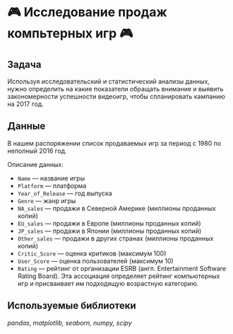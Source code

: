 # 🎮 Исследование продаж компьтерных игр 🎮

## Задача
Используя исследовательский и статистический анализы данных, нужно определить на какие показатели обращать внимание и выявить закономерности успешности видеоигр, чтобы спланировать кампанию на 2017 год.

## Данные
В нашем распоряжении список продаваемых игр за период с 1980 по неполный 2016 год.

Описание данных:
* `Name` — название игры
* `Platform` — платформа
* `Year_of_Release` — год выпуска
* `Genre` — жанр игры
* `NA_sales` — продажи в Северной Америке (миллионы проданных копий)
* `EU_sales` — продажи в Европе (миллионы проданных копий)
* `JP_sales` — продажи в Японии (миллионы проданных копий)
* `Other_sales` — продажи в других странах (миллионы проданных копий)
* `Critic_Score` — оценка критиков (максимум 100)
* `User_Score` — оценка пользователей (максимум 10)
* `Rating` — рейтинг от организации ESRB (англ. Entertainment Software Rating Board). Эта ассоциация определяет рейтинг компьютерных игр и присваивает им подходящую возрастную категорию.

## Используемые библиотеки
*pandas, matplotlib, seaborn, numpy, scipy*
